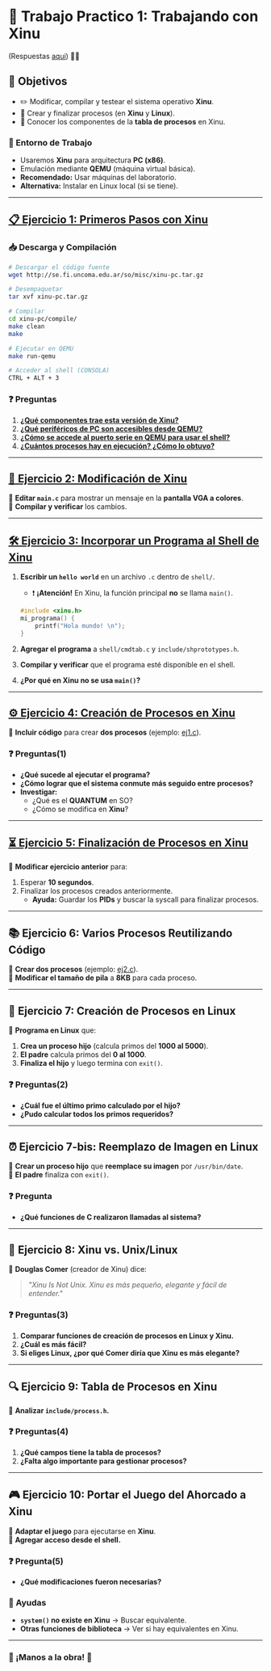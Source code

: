 # 🚀 **Trabajo Practico 1: Trabajando con Xinu**

(Respuestas [aqui](./Respuestas.md)) 🚀✨

## **📌 Objetivos**  

- ✏️ Modificar, compilar y testear el sistema operativo **Xinu**.  
- 🔄 Crear y finalizar procesos (en **Xinu** y **Linux**).  
- 🧠 Conocer los componentes de la **tabla de procesos** en Xinu.  

### **🔧 Entorno de Trabajo**  

- Usaremos **Xinu** para arquitectura **PC (x86)**.  
- Emulación mediante **QEMU** (máquina virtual básica).  
- **Recomendado:** Usar máquinas del laboratorio.  
- **Alternativa:** Instalar en Linux local (si se tiene).  

---

## [**📋 Ejercicio 1: Primeros Pasos con Xinu**](./Respuestas.md#1-primeros-pasos-con-xinu)

### **📥 Descarga y Compilación**  

```bash
# Descargar el código fuente  
wget http://se.fi.uncoma.edu.ar/so/misc/xinu-pc.tar.gz  

# Desempaquetar  
tar xvf xinu-pc.tar.gz  

# Compilar  
cd xinu-pc/compile/  
make clean  
make  

# Ejecutar en QEMU  
make run-qemu  

# Acceder al shell (CONSOLA)  
CTRL + ALT + 3  
```

### **❓ Preguntas**  

1. [**¿Qué componentes trae esta versión de Xinu?**](./Respuestas.md#-componentes-principales-del-sistema-xinu)  
2. [**¿Qué periféricos de PC son accesibles desde QEMU?**](./Respuestas.md#️-periféricos-soportados)  
3. [**¿Cómo se accede al puerto serie en QEMU para usar el shell?**](./Respuestas.md#acceso-al-puerto-serial-de-xinu-️)
4. [**¿Cuántos procesos hay en ejecución? ¿Cómo lo obtuvo?**](./Respuestas.md#visualización-de-procesos-)  

---

## [**🎨 Ejercicio 2: Modificación de Xinu**](./Respuestas.md#-ejercicio-2-modificación-de-la-pantalla-principal-en-xinu-️)  

🔹 **Editar `main.c`** para mostrar un mensaje en la **pantalla VGA a colores**.  
🔹 **Compilar y verificar** los cambios.  

---

## [**🛠 Ejercicio 3: Incorporar un Programa al Shell de Xinu**](./Respuestas.md#3-incorporacion-de-programas-en-xinu-️)  

1. **Escribir un `hello world`** en un archivo `.c` dentro de `shell/`.  
   - ❗ **¡Atención!** En Xinu, la función principal **no** se llama `main()`.  

   ```c
   #include <xinu.h>
   mi_programa() {
       printf("Hola mundo! \n");
   }
   ```  

2. **Agregar el programa** a `shell/cmdtab.c` y `include/shprototypes.h`.  
3. **Compilar y verificar** que el programa esté disponible en el shell.  
4. **¿Por qué en Xinu no se usa `main()`?**  

---

## [**⚙️ Ejercicio 4: Creación de Procesos en Xinu**](./Respuestas.md#4-creacion-de-procesos)

🔹 **Incluir código** para crear **dos procesos** (ejemplo: [ej1.c](https://github.com/zrafa/xinu/blob/main/xinu-pc/misc/ej1.c)).  

### **❓ Preguntas(1)**

- **¿Qué sucede al ejecutar el programa?**  
- **¿Cómo lograr que el sistema conmute más seguido entre procesos?**  
- **Investigar:**  
  - ¿Qué es el **QUANTUM** en SO?  
  - ¿Cómo se modifica en **Xinu**?  

---

## [**⏳ Ejercicio 5: Finalización de Procesos en Xinu**](./Respuestas.md#5-finalizacion-de-procesos)  

🔹 **Modificar ejercicio anterior** para:  

1. Esperar **10 segundos**.  
2. Finalizar los procesos creados anteriormente.  
   - **Ayuda:** Guardar los **PIDs** y buscar la syscall para finalizar procesos.  

---

## **📚 Ejercicio 6: Varios Procesos Reutilizando Código**  

🔹 **Crear dos procesos** (ejemplo: [ej2.c](https://github.com/zrafa/xinu/blob/main/xinu-pc/misc/ej2.c)).  
🔹 **Modificar el tamaño de pila** a **8KB** para cada proceso.  

---

## **🐧 Ejercicio 7: Creación de Procesos en Linux**  

🔹 **Programa en Linux** que:  

1. **Crea un proceso hijo** (calcula primos del **1000 al 5000**).  
2. **El padre** calcula primos del **0 al 1000**.  
3. **Finaliza el hijo** y luego termina con `exit()`.  

### **❓ Preguntas(2)**  

- **¿Cuál fue el último primo calculado por el hijo?**  
- **¿Pudo calcular todos los primos requeridos?**  

---

## **⏰ Ejercicio 7-bis: Reemplazo de Imagen en Linux**  

🔹 **Crear un proceso hijo** que **reemplace su imagen** por `/usr/bin/date`.  
🔹 **El padre** finaliza con `exit()`.  

### **❓ Pregunta**  

- **¿Qué funciones de C realizaron llamadas al sistema?**  

---

## **🤔 Ejercicio 8: Xinu vs. Unix/Linux**  

🔹 **Douglas Comer** (creador de Xinu) dice:  
> *"Xinu Is Not Unix. Xinu es más pequeño, elegante y fácil de entender."*  

### **❓ Preguntas(3)**  

1. **Comparar funciones de creación de procesos en Linux y Xinu.**  
2. **¿Cuál es más fácil?**  
3. **Si eliges Linux, ¿por qué Comer diría que Xinu es más elegante?**  

---

## **🔍 Ejercicio 9: Tabla de Procesos en Xinu**  

🔹 **Analizar `include/process.h`.**  

### **❓ Preguntas(4)**  

1. **¿Qué campos tiene la tabla de procesos?**  
2. **¿Falta algo importante para gestionar procesos?**  

---

## **🎮 Ejercicio 10: Portar el Juego del Ahorcado a Xinu**  

🔹 **Adaptar el juego** para ejecutarse en **Xinu**.  
🔹 **Agregar acceso desde el shell.**  

### **❓ Pregunta(5)**  

- **¿Qué modificaciones fueron necesarias?**  

### **🔧 Ayudas**  

- **`system()` no existe en Xinu** → Buscar equivalente.  
- **Otras funciones de biblioteca** → Ver si hay equivalentes en Xinu.  

---

### **🏁 ¡Manos a la obra!** 🚀

